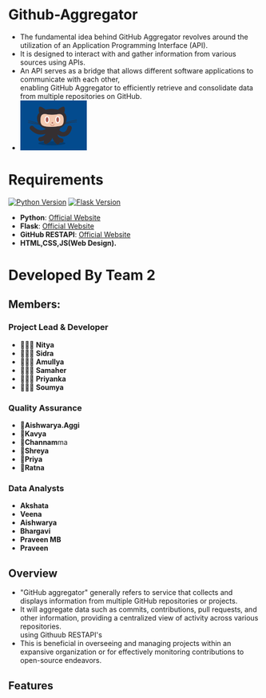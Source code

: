 # Github-Aggregator
- The fundamental idea behind GitHub Aggregator revolves around the utilization of an Application Programming Interface (API).
- It is designed to interact with and gather information from various sources using APIs. 
- An API serves as a bridge that allows different software applications to communicate with each other,<br> enabling GitHub Aggregator to efficiently retrieve and consolidate data from multiple repositories on GitHub.
- 
  ![](https://github.com/AmullyaPatil/Prodevan-intern/blob/main/git1.gif)
# Requirements

[![Python Version](https://img.shields.io/badge/Python-3.12.0-yellow.svg)](https://python.org/)
[![Flask Version](https://img.shields.io/badge/Flask-3.12.0-blue.svg)](https://pypi.org/)

- **Python**: [Official Website](https://python.org/)
- **Flask**: [Official Website](https://pypi.org/)
- **GitHub RESTAPI**: [Official Website](https://docs.github.com/en/rest/guides/getting-started-with-the-rest-api)
- **HTML,CSS,JS(Web Design).**

  
# Developed By Team 2

## Members:

### Project Lead & Developer
- 👩🏻‍💻 **Nitya**
- 👩🏻‍💻 **Sidra**
- 👩🏻‍💻 **Amullya**
- 👩🏻‍💻 **Samaher**
- 👩🏻‍💻 **Priyanka**
- 👩🏻‍💻 **Soumya**

### Quality Assurance
- 🔎**Aishwarya.Aggi**   
- 🔎**Kavya**
- 🔎**Channam**ma
- 🔎**Shreya**
- 🔎**Priya**
- 🔎**Ratna**
  
### Data Analysts
- **Akshata**
- **Veena**
- **Aishwarya**
- **Bhargavi**
- **Praveen MB**
- **Praveen**

## Overview

- "GitHub aggregator" generally refers to service that collects and displays information from multiple GitHub repositories or projects.
- It will aggregate data such as commits, contributions, pull requests, and other information, providing a centralized view of activity across various repositories.
<br> using Githuub RESTAPI's
- This is beneficial in overseeing and managing projects within an expansive organization or for effectively monitoring contributions to open-source endeavors.

## Features

